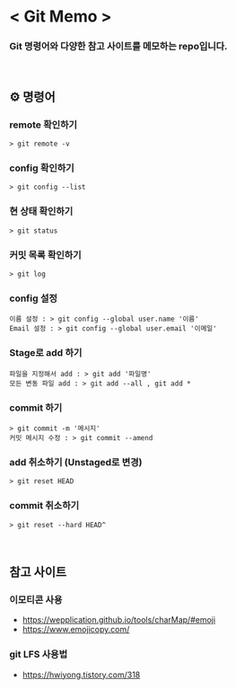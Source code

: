 # < Git Memo >
### Git 명령어와 다양한 참고 사이트를 메모하는 repo입니다.

<br>

## ⚙️ 명령어

### remote 확인하기
```git
> git remote -v
```

### config 확인하기
```
> git config --list
```

### 현 상태 확인하기
```
> git status
```

### 커밋 목록 확인하기
```
> git log
```

### config 설정
```
이름 설정 : > git config --global user.name '이름'
Email 설정 : > git config --global user.email '이메일'
```

### Stage로 add 하기
```
파일을 지정해서 add : > git add '파일명'
모든 변동 파일 add : > git add --all , git add *
```

### commit 하기
```
> git commit -m '메시지'
커밋 메시지 수정 : > git commit --amend
```

### add 취소하기 (Unstaged로 변경)
```
> git reset HEAD
```

### commit 취소하기
```
> git reset --hard HEAD^
```


<br>

## 참고 사이트

### 이모티콘 사용
- https://wepplication.github.io/tools/charMap/#emoji
- https://www.emojicopy.com/

### git LFS 사용법
- https://hwiyong.tistory.com/318




